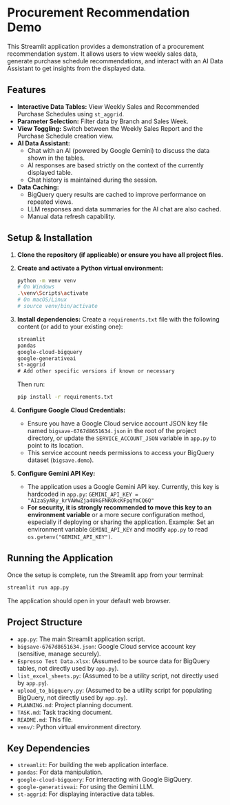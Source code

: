 # Procurement Recommendation Demo

This Streamlit application provides a demonstration of a procurement recommendation system. It allows users to view weekly sales data, generate purchase schedule recommendations, and interact with an AI Data Assistant to get insights from the displayed data.

## Features

- **Interactive Data Tables:** View Weekly Sales and Recommended Purchase Schedules using `st_aggrid`.
- **Parameter Selection:** Filter data by Branch and Sales Week.
- **View Toggling:** Switch between the Weekly Sales Report and the Purchase Schedule creation view.
- **AI Data Assistant:**
    - Chat with an AI (powered by Google Gemini) to discuss the data shown in the tables.
    - AI responses are based strictly on the context of the currently displayed table.
    - Chat history is maintained during the session.
- **Data Caching:**
    - BigQuery query results are cached to improve performance on repeated views.
    - LLM responses and data summaries for the AI chat are also cached.
    - Manual data refresh capability.

## Setup & Installation

1.  **Clone the repository (if applicable) or ensure you have all project files.**

2.  **Create and activate a Python virtual environment:**
    ```bash
    python -m venv venv
    # On Windows
    .\venv\Scripts\activate
    # On macOS/Linux
    # source venv/bin/activate
    ```

3.  **Install dependencies:**
    Create a `requirements.txt` file with the following content (or add to your existing one):
    ```txt
    streamlit
    pandas
    google-cloud-bigquery
    google-generativeai
    st-aggrid
    # Add other specific versions if known or necessary
    ```
    Then run:
    ```bash
    pip install -r requirements.txt
    ```

4.  **Configure Google Cloud Credentials:**
    - Ensure you have a Google Cloud service account JSON key file named `bigsave-6767d8651634.json` in the root of the project directory, or update the `SERVICE_ACCOUNT_JSON` variable in `app.py` to point to its location.
    - This service account needs permissions to access your BigQuery dataset (`bigsave.demo`).

5.  **Configure Gemini API Key:**
    - The application uses a Google Gemini API key. Currently, this key is hardcoded in `app.py`:
      `GEMINI_API_KEY = "AIzaSyARy_krVAWwZja4UkGFNROkcKFpqYmCQ6Q"`
    - **For security, it is strongly recommended to move this key to an environment variable** or a more secure configuration method, especially if deploying or sharing the application.
      Example: Set an environment variable `GEMINI_API_KEY` and modify `app.py` to read `os.getenv("GEMINI_API_KEY")`.

## Running the Application

Once the setup is complete, run the Streamlit app from your terminal:

```bash
streamlit run app.py
```

The application should open in your default web browser.

## Project Structure

- `app.py`: The main Streamlit application script.
- `bigsave-6767d8651634.json`: Google Cloud service account key (sensitive, manage securely).
- `Espresso Test Data.xlsx`: (Assumed to be source data for BigQuery tables, not directly used by `app.py`).
- `list_excel_sheets.py`: (Assumed to be a utility script, not directly used by `app.py`).
- `upload_to_bigquery.py`: (Assumed to be a utility script for populating BigQuery, not directly used by `app.py`).
- `PLANNING.md`: Project planning document.
- `TASK.md`: Task tracking document.
- `README.md`: This file.
- `venv/`: Python virtual environment directory.

## Key Dependencies

- `streamlit`: For building the web application interface.
- `pandas`: For data manipulation.
- `google-cloud-bigquery`: For interacting with Google BigQuery.
- `google-generativeai`: For using the Gemini LLM.
- `st-aggrid`: For displaying interactive data tables. 